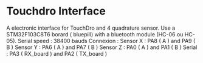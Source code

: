 # Touchdro Interface
A electronic interface for TouchDro and 4 quadrature sensor.
Use a STM32F103C8T6 borard ( bluepill) with a bluetooth module (HC-06 ou HC-05).
Serial speed : 38400 bauds
Connexion : 
Sensor X : PA8 ( A ) and PA9 ( B ) 
Sensor Y : PA6 ( A ) and PA7 ( B ) 
Sensor Z : PA0 ( A ) and PA1 ( B )
Serial : PA3 ( RX_board ) and PA2 ( TX_board ) 
